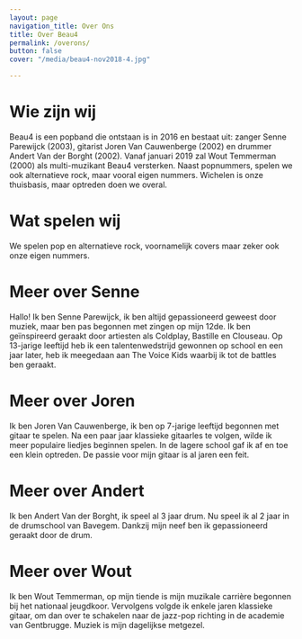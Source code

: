```yaml
---
layout: page
navigation_title: Over Ons
title: Over Beau4
permalink: /overons/
button: false
cover: "/media/beau4-nov2018-4.jpg"

---
```

# Wie zijn wij

Beau4 is een popband die ontstaan is in 2016 en bestaat uit: zanger Senne Parewijck (2003), gitarist Joren Van Cauwenberge (2002) en drummer Andert Van der Borght (2002).
Vanaf januari 2019 zal Wout Temmerman (2000) als multi-muzikant Beau4 versterken.
Naast popnummers, spelen we ook alternatieve rock, maar vooral eigen nummers. 
Wichelen is onze thuisbasis, maar optreden doen we overal.




# Wat spelen wij

We spelen pop en alternatieve rock, voornamelijk covers maar zeker ook onze eigen nummers.

# Meer over Senne

Hallo! Ik ben Senne Parewijck, ik ben altijd gepassioneerd geweest door muziek, maar ben pas begonnen met zingen op mijn 12de.
Ik ben geïnspireerd geraakt door artiesten als Coldplay, Bastille en Clouseau.
Op 13-jarige leeftijd heb ik een talentenwedstrijd gewonnen op school en een jaar later, heb ik meegedaan aan The Voice Kids waarbij ik tot de battles ben geraakt.

# Meer over Joren

Ik ben Joren Van Cauwenberge, ik ben op 7-jarige leeftijd begonnen met gitaar te spelen.
Na een paar jaar klassieke gitaarles te volgen, wilde ik meer populaire liedjes beginnen spelen.
In de lagere school gaf ik af en toe een klein optreden. De passie voor mijn gitaar is al jaren een feit.

# Meer over Andert 

Ik ben Andert Van der Borght, ik speel al 3 jaar drum. Nu speel ik al 2 jaar in de drumschool van Bavegem.
Dankzij mijn neef ben ik gepassioneerd geraakt door de drum.

# Meer over Wout 

Ik ben Wout Temmerman, op mijn tiende is mijn muzikale carrière begonnen bij het nationaal jeugdkoor. Vervolgens volgde ik enkele jaren klassieke gitaar, om dan over te schakelen naar de jazz-pop richting in de academie van Gentbrugge. Muziek is mijn dagelijkse metgezel.
